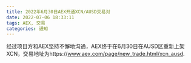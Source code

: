 ```yaml
---
title: 2022年6月30日AEX开通XCN/AUSD交易对
date: 2022-07-06 18:33:11
tags: AEX, 交易
categories: 通知
---
```

经过项目方和AEX坚持不懈地沟通，AEX终于在6月30日在AUSD区重新上架XCN，交易地址为https://www.aex.com/page/new_trade.html/xcn_ausd.